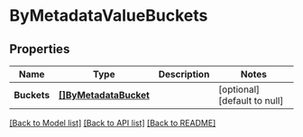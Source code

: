 # ByMetadataValueBuckets

## Properties
Name | Type | Description | Notes
------------ | ------------- | ------------- | -------------
**Buckets** | [**[]ByMetadataBucket**](by_metadata_bucket.md) |  | [optional] [default to null]

[[Back to Model list]](../README.md#documentation-for-models) [[Back to API list]](../README.md#documentation-for-api-endpoints) [[Back to README]](../README.md)


